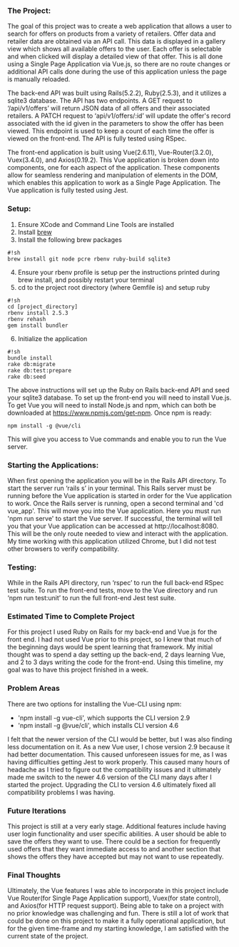 ### The Project:
The goal of this project was to create a web application that allows a user to
search for offers on products from a variety of retailers. Offer data and
retailer data are obtained via an API call. This data is displayed in a gallery
view which shows all available offers to the user. Each offer is selectable and
when clicked will display a detailed view of that offer. This is all done using
a Single Page Application via Vue.js, so there are no route changes or
additional API calls done during the use of this application unless the page is
manually reloaded.

The back-end API was built using Rails(5.2.2), Ruby(2.5.3), and it utilizes a
sqlite3 database. The API has two endpoints. A GET request to ‘/api/v1/offers’
will return JSON data of all offers and their associated retailers. A PATCH
request to ‘api/v1/offers/:id’ will update the offer's record associated with
the id given in the parameters to show the offer has been viewed. This endpoint
is used to keep a count of each time the offer is viewed on the front-end. The
API is fully tested using RSpec.

The front-end application is built using Vue(2.6.11), Vue-Router(3.2.0),
Vuex(3.4.0), and Axios(0.19.2). This Vue application is broken down into
components, one for each aspect of the application. These components allow for
seamless rendering and manipulation of elements in the DOM, which enables this
application to work as a Single Page Application. The Vue application is fully
tested using Jest.

### Setup:
1. Ensure XCode and Command Line Tools are installed
2. Install [brew](http://brew.sh/)
3. Install the following brew packages
```
#!sh
brew install git node pcre rbenv ruby-build sqlite3
```
4. Ensure your rbenv profile is setup per the instructions printed during brew
install, and possibly restart your terminal
5. cd to the project root directory (where Gemfile is) and setup ruby
```
#!sh
cd [project_directory]
rbenv install 2.5.3
rbenv rehash
gem install bundler
```
6. Initialize the application
```
#!sh
bundle install
rake db:migrate
rake db:test:prepare
rake db:seed
```

The above instructions will set up the Ruby on Rails back-end API and seed your
sqlite3 database. To set up the front-end you will need to install Vue.js. To
get Vue you will need to install Node.js and npm, which can both be downloaded
at https://www.npmjs.com/get-npm. Once npm is ready:

```
npm install -g @vue/cli
```
This will give you access to Vue commands and enable you to run the Vue server.

### Starting the Applications:
When first opening the application you will be in the Rails API directory. To
start the server run ‘rails s’ in your terminal. This Rails server must be
running before the Vue application is started in order for the Vue application
to work. Once the Rails server is running, open a second terminal and
'cd vue_app'. This will move you into the Vue application. Here you must run
'npm run serve' to start the Vue server. If successful, the terminal will tell
you that your Vue application can be accessed at http://localhost:8080. This
will be the only route needed to view and interact with the application. My time
working with this application utilized Chrome, but I did not test other browsers
to verify compatibility.

### Testing:
While in the Rails API directory, run ‘rspec’ to run the full back-end RSpec
test suite. To run the front-end tests, move to the Vue directory and run
‘npm run test:unit’ to run the full front-end Jest test suite.

### Estimated Time to Complete Project
For this project I used Ruby on Rails for my back-end and Vue.js for the front end.
I had not used Vue prior to this project, so I knew that much of the beginning 
days would be spent learning that framework. My initial thought was to spend a day 
setting up the back-end, 2 days learning Vue, and 2 to 3 days writing the code for 
the front-end. Using this timeline, my goal was to have this project finished in a 
week.

### Problem Areas
There are two options for installing the Vue-CLI using npm:
  - 'npm install -g vue-cli', which supports the CLI version 2.9
  - 'npm install -g @vue/cli', which installs CLI version 4.6

I felt that the newer version of the CLI would be better, but I was also finding
less documentation on it. As a new Vue user, I chose version 2.9 because it had
better documentation. This caused unforeseen issues for me, as I was having
difficulties getting Jest to work properly. This caused many hours of headache
as I tried to figure out the compatibility issues and it ultimately made me
switch to the newer 4.6 version of the CLI many days after I started the
project. Upgrading the CLI to version 4.6 ultimately fixed all compatibility
problems I was having.

### Future Iterations
This project is still at a very early stage. Additional features include having
user login functionality and user specific abilities. A user should be able to
save the offers they want to use. There could be a section for frequently used
offers that they want immediate access to and another section that shows the
offers they have accepted but may not want to use repeatedly.

### Final Thoughts
Ultimately, the Vue features I was able to incorporate in this project include
Vue Router(for Single Page Application support), Vuex(for state control), and
Axios(for HTTP request support). Being able to take on a project with no prior 
knowledge was challenging and fun. There is still a lot of work that could be 
done on this project to make it a fully operational application, but for the 
given time-frame and my starting knowledge, I am satisfied with the current 
state of the project.
